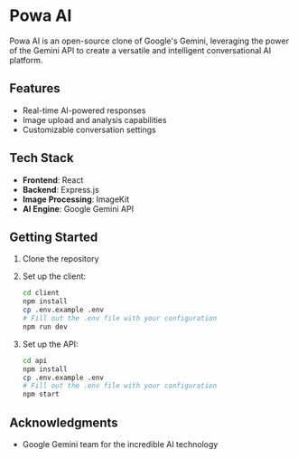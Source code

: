 # Powa AI

Powa AI is an open-source clone of Google's Gemini, leveraging the power of the Gemini API to create a versatile and intelligent conversational AI platform.

## Features

- Real-time AI-powered responses
- Image upload and analysis capabilities
- Customizable conversation settings

## Tech Stack

- **Frontend**: React
- **Backend**: Express.js
- **Image Processing**: ImageKit
- **AI Engine**: Google Gemini API

## Getting Started

1. Clone the repository

2. Set up the client:
   ```bash
   cd client
   npm install
   cp .env.example .env
   # Fill out the .env file with your configuration
   npm run dev
   ```

3. Set up the API:
   ```bash
   cd api
   npm install
   cp .env.example .env
   # Fill out the .env file with your configuration
   npm start
   ```


## Acknowledgments

- Google Gemini team for the incredible AI technology
